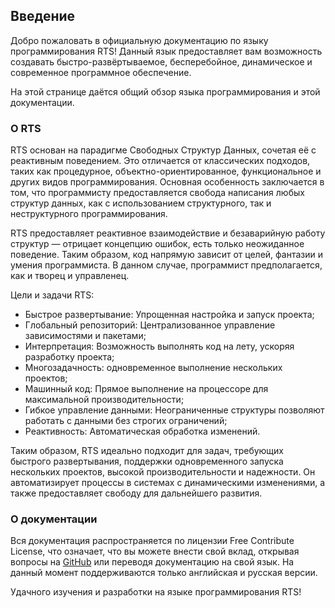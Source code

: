 ## Введение

Добро пожаловать в официальную документацию по языку программирования RTS!
Данный язык предоставляет вам возможность создавать быстро-развёртываемое,
бесперебойное, динамическое и современное программное обеспечение.

На этой странице даётся общий обзор языка программирования и этой документации.

### O RTS

RTS основан на парадигме Свободных Структур Данных, сочетая её с 
реактивным поведением. Это отличается от классических подходов,
таких как процедурное, объектно-ориентированное, функциональное и других
видов программирования. Основная особенность заключается в том, что 
программисту предоставляется свобода написания любых структур данных, 
как с использованием структурного, так и неструктурного программирования.

RTS предоставляет реактивное взаимодействие и безаварийную работу структур —
отрицает концепцию ошибок, есть только неожиданное поведение. Таким образом, 
код напрямую зависит от целей, фантазии и умения программиста. В данном случае,
программист предполагается, как и творец и управленец.

Цели и задачи RTS:

* Быстрое развертывание: Упрощенная настройка и запуск проекта;
* Глобальный репозиторий: Централизованное управление зависимостями и пакетами;
* Интерпретация: Возможность выполнять код на лету, ускоряя разработку проекта;
* Многозадачность: одновременное выполнение нескольких проектов;
* Машинный код: Прямое выполнение на процессоре для максимальной производительности;
* Гибкое управление данными: Неограниченные структуры позволяют работать с данными без строгих ограничений;
* Реактивность: Автоматическая обработка изменений.

Таким образом, RTS идеально подходит для задач, требующих быстрого развертывания,
поддержки одновременного запуска нескольких проектов, высокой производительности
и надежности. Он автоматизирует процессы в системах с динамическими изменениями,
а также предоставляет свободу для дальнейшего развития.

### О документации

Вся документация распространяется по лицензии Free Contribute License, что означает, 
что вы можете внести свой вклад, открывая вопросы на [GitHub](https://github.com/miruji/rts-docs) 
или переводя документацию на свой язык. На данный момент поддерживаются только 
английская и русская версии.

Удачного изучения и разработки на языке программирования RTS!
